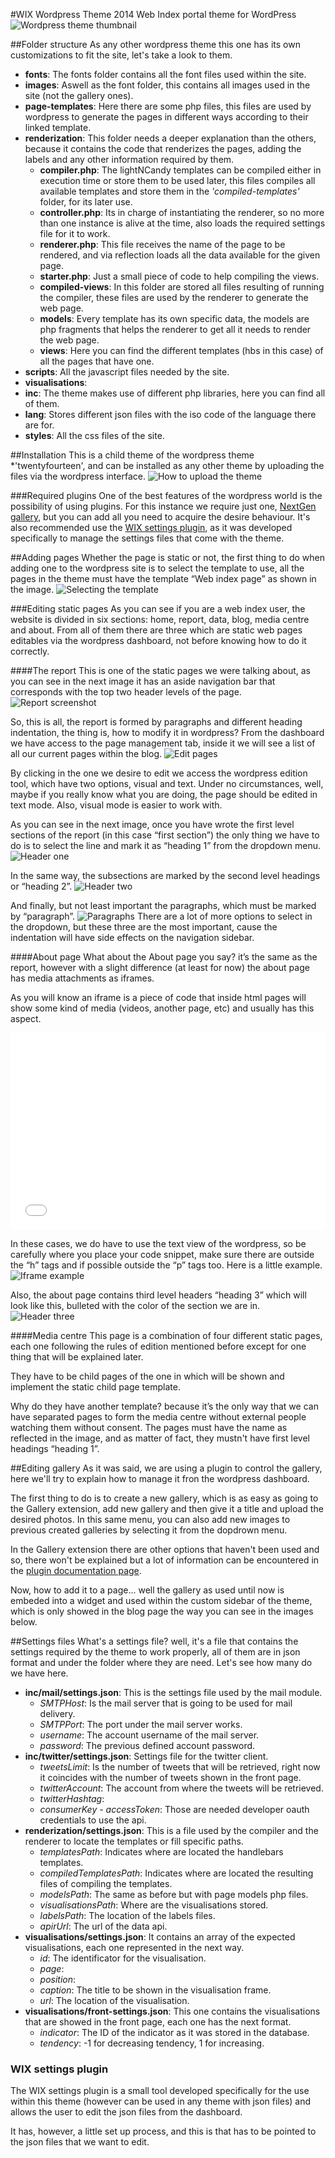 #WIX Wordpress Theme
2014 Web Index portal theme for WordPress
![Wordpress theme thumbnail](/docs/readme-images/thumbnail.png?raw=true)

##Folder structure
As any other wordpress theme this one has its own customizations to fit the site, let's take a look to them.
 - **fonts**: The fonts folder contains all the font files used within the site.
 - **images**: Aswell as the font folder, this contains all images used in the site (not the gallery ones).
 - **page-templates**: Here there are some php files, this files are used by wordpress to generate the pages in different ways according to their linked template.
 - **renderization**: This folder needs a deeper explanation than the others, because it contains the code that renderizes the pages, adding the labels and any other information required by them.
   - **compiler.php**: The lightNCandy templates can be compiled either in execution time or store them to be used later, this files compiles all available templates and store them in the *'compiled-templates'* folder, for its later use.
   - **controller.php**: Its in charge of instantiating the renderer, so no more than one instance is alive at the time, also loads the required settings file for it to work.
   - **renderer.php**: This file receives the name of the page to be rendered, and via reflection loads all the data available for the given page.
   - **starter.php**: Just a small piece of code to help compiling the views.
   - **compiled-views**: In this folder are stored all files resulting of running the compiler, these files are used by the renderer to generate the web page.
   - **models**: Every template has its own specific data, the models are php fragments that helps the renderer to get all it needs to render the web page.
   - **views**: Here you can find the different templates (hbs in this case) of all the pages that have one.
 - **scripts**: All the javascript files needed by the site.
 - **visualisations**:
 - **inc**: The theme makes use of different php libraries, here you can find all of them.
 - **lang**: Stores different json files with the iso code of the language there are for.
 - **styles**: All the css files of the site.

##Installation
This is a child theme of the wordpress theme *'twentyfourteen', and can be installed as any other theme by uploading the files via the wordpress interface.
![How to upload the theme](/docs/readme-images/installation-1.png?raw=true)

###Required plugins
One of the best features of the wordpress world is the possibility of using plugins. For this instance we require just one, [NextGen gallery](https://wordpress.org/plugins/nextgen-gallery/), but you can add all you need to acquire the desire behaviour. It's also recommended use the [WIX settings plugin](https://github.com/weso/wixSettings_Plugin), as it was developed specifically to manage the settings files that come with the theme.

##Adding pages
Whether the page is static or not, the first thing to do when adding one to the wordpress site is to select the template to use, all the pages in the theme must have the template “Web index page” as shown in the image.
![Selecting the template](/docs/readme-images/addpages-1.png?raw=true)

###Editing static pages
As you can see if you are a web index user, the website is divided in six sections: home, report, data, blog, media centre and about. From all of them there are three which are static web pages editables via the wordpress dashboard, not before knowing how to do it correctly.

####The report
This is one of the static pages we were talking about, as you can see in the next image it has an aside navigation bar that corresponds with the top two header levels of the page.
![Report screenshot](/docs/readme-images/addpages-2.png?raw=true)

So, this is all, the report is formed by paragraphs and different heading indentation, the thing is, how to modify it in wordpress? From the dashboard we have access to the page management tab, inside it we will see a list of all our current pages within the blog.
![Edit pages](/docs/readme-images/addpages-3.png?raw=true)

By clicking in the one we desire to edit we access the wordpress edition tool, which have two options, visual and text. Under no circumstances, well, maybe if you really know what you are doing, the page should be edited in text mode. Also, visual mode is easier to work with.

As you can see in the next image, once you have wrote the first level sections of the report (in this case “first section”) the only thing we have to do is to select the line and mark it as “heading 1” from the dropdown menu.
![Header one](/docs/readme-images/addpages-4.png?raw=true)

In the same way, the subsections are marked by the second level headings or “heading 2”.
![Header two](/docs/readme-images/addpages-5.png?raw=true)

And finally, but not least important the paragraphs, which must be marked by “paragraph”.
![Paragraphs](/docs/readme-images/addpages-6.png?raw=true)
There are a lot of more options to select in the dropdown, but these three are the most important, cause the indentation will have side effects on the navigation sidebar.

####About page
What about the About page you say? it’s the same as the report, however with a slight difference (at least for now) the about page has media attachments as iframes.

As you will know an iframe is a piece of code that inside html pages will show some kind of media (videos, another page, etc) and usually has this aspect.

**<iframe src="//www.youtube.com/embed/TxkJp2qrjuQ" width="100%" height="315" frameborder="0" allowfullscreen="allowfullscreen"></iframe>**

In these cases, we do have to use the text view of the wordpress, so be carefully where you place your code snippet, make sure there are outside the “h” tags and if possible outside the “p” tags too. Here is a little example.
![Iframe example](/docs/readme-images/addpages-7.png?raw=true)

Also, the about page contains third level headers “heading 3” which will look like this, bulleted with the color of the section we are in.
![Header three](/docs/readme-images/addpages-8.png?raw=true)

####Media centre
This page is a combination of four different static pages, each one following the rules of edition mentioned before except for one thing that will be explained later.

They have to be child pages of the one in which will be shown and implement the static child page template.

Why do they have another template? because it’s the only way that we can have separated pages to form the media centre without external people watching them without consent. The pages must have the name as reflected in the image, and as matter of fact, they mustn't have first level headings “heading 1”.

##Editing gallery
As it was said, we are using a plugin to control the gallery, here we'll try to explain how to manage it fron the wordpress dashboard.

The first thing to do is to create a new gallery, which is as easy as going to the Gallery extension, add new gallery and then give it a title and upload the desired photos. In this same menu, you can also add new images to previous created galleries by selecting it from the dopdrown menu.

In the Gallery extension there are other options that haven't been used and so, there won't be explained but a lot of information can be encountered in the [plugin documentation page](http://www.nextgen-gallery.com/).

Now, how to add it to a page... well the gallery as used until now is embeded into a widget and used within the custom sidebar of the theme, which is only showed in the blog page the way you can see in the images below.

##Settings files
What's a settings file? well, it's a file that contains the settings required by the theme to work properly, all of them are in json format and under the folder where they are need. Let's see how many do we have here.
 - **inc/mail/settings.json**: This is the settings file used by the mail module.
   - *SMTPHost*: Is the mail server that is going to be used for mail delivery.
   - *SMTPPort*: The port under the mail server works.
   - *username*: The account username of the mail server.
   - *password*: The previous defined account password.
 - **inc/twitter/settings.json**: Settings file for the twitter client.
   - *tweetsLimit*: Is the number of tweets that will be retrieved, right now it coincides with the number of tweets shown in the front page.
   - *twitterAccount*: The account from where the tweets will be retrieved.
   - *twitterHashtag*: 
   - *consumerKey - accessToken*: Those are needed developer oauth credentials to use the api.
 - **renderization/settings.json**: This is a file used by the compiler and the renderer to locate the templates or fill specific paths.
   - *templatesPath*: Indicates where are located the handlebars templates.
   - *compiledTemplatesPath*: Indicates where are located the resulting files of compiling the templates.
   - *modelsPath*: The same as before but with page models php files.
   - *visualisationsPath*: Where are the visualisations stored.
   - *labelsPath*: The location of the labels files.
   - *apirUrl*: The url of the data api.
 - **visualisations/settings.json**: It contains an array of the expected visualisations, each one represented in the next way.
   - *id*: The identificator for the visualisation.
   - *page*:
   - *position*:
   - *caption*: The title to be shown in the visualisation frame.
   - *url*: The location of the visualisation.
 - **visualisations/front-settings.json**: This one contains the visualisations that are showed in the front page, each one has the next format.
   - *indicator*: The ID of the indicator as it was stored in the database.
   - *tendency*: -1 for decreasing tendency, 1 for increasing.

### WIX settings plugin
The WIX settings plugin is a small tool developed specifically for the use within this theme (however can be used in any theme with json files) and allows the user to edit the json files from the dashboard.

It has, however, a little set up process, and this is that has to be pointed to the json files that we want to edit.
